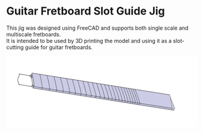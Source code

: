 # Guitar Fretboard Slot Guide Jig

This jig was designed using FreeCAD and supports both single scale and multiscale fretboards.  
It is intended to be used by 3D printing the model and using it as a slot-cutting guide for guitar fretboards.

![Jig Preview](slot-jig.png)
